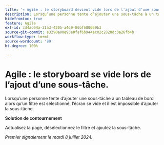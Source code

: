 ```yaml
---
title: '« Agile : le storyboard devient vide lors de l’ajout d’une sous-tâche. »'
description: Lorsqu’une personne tente d’ajouter une sous-tâche à un tableau de bord alors qu’un filtre est sélectionné, l’écran se vide et il est impossible d’ajouter la sous-tâche.
hidefromtoc: true
feature: Agile
exl-id: 3d4ad64a-31a3-4205-a469-80bf680659b3
source-git-commit: e3290a00e93e0faf6b944ac02c2820dc3a26fb4b
workflow-type: tm+mt
source-wordcount: '89'
ht-degree: 100%

---
```


# Agile : le storyboard se vide lors de l’ajout d’une sous-tâche.


<!--
>[!NOTE]
>
>This issue was fixed on July 18, 2024.
-->

Lorsqu’une personne tente d’ajouter une sous-tâche à un tableau de bord alors qu’un filtre est sélectionné, l’écran se vide et il est impossible d’ajouter la sous-tâche.

**Solution de contournement**

Actualisez la page, désélectionnez le filtre et ajoutez la sous-tâche.

_Premier signalement le mardi 8 juillet 2024._

